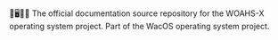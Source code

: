 🍏️🖥️🌌️📖️ The official documentation source repository for the WOAHS-X operating system project. Part of the WacOS operating system project.
